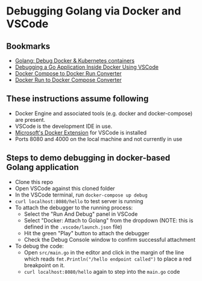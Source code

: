 # Debugging Golang via Docker and VSCode

## Bookmarks
- [Golang: Debug Docker & Kubernetes containers](https://www.youtube.com/watch?v=zs3XQMTHQBE)
- [Debugging a Go Application Inside Docker Using VSCode](https://dev.to/bruc3mackenzi3/debugging-go-inside-docker-using-vscode-4f67)
- [Docker Compose to Docker Run Converter](https://ray.run/tools/docker-compose-to-docker-run)
- [Docker Run to Docker Compose Converter](https://ray.run/tools/docker-run-to-docker-compose)

## These instructions assume following
- Docker Engine and associated tools (e.g. docker and docker-compose) are present.
- VSCode is the development IDE in use.
- [Microsoft's Docker Extension](https://github.com/microsoft/vscode-docker) for VSCode is installed
- Ports 8080 and 4000 on the local machine and not currently in use

## Steps to demo debugging in docker-based Golang application
- Clone this repo
- Open VSCode against this cloned folder
- In the VSCode terminal, run `docker-compose up debug`
- `curl localhost:8080/hello` to test server is running
- To attach the debugger to the running process:
  - Select the "Run And Debug" panel in VSCode
  - Select "Docker: Attach to Golang" from the dropdown (NOTE: this is defined in the `.vscode/launch.json` file)
  - Hit the green "Play" button to attach the debugger
  - Check the Debug Console window to confirm successful attachment
- To debug the code:
  - Open `src/main.go` in the editor and click in the margin of the line which reads `fmt.Println("/hello endpoint called")` to place a red breakpoint on it.
  - `curl localhost:8080/hello` again to step into the `main.go` code
